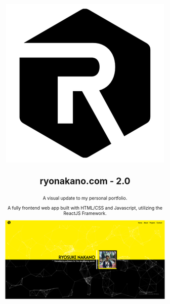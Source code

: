 <p align='center'> <img src='./src/resources/my-logo-black.png' alt='author logo' /> </p>

# <p align='center'> **ryonakano.com - 2.0** </p>

<p align='center'>
    A visual update to my personal portfolio.
</p>

<p align='center'>
    A fully frontend web app built with HTML/CSS and Javascript, utilizing the ReactJS Framework.
</p>

<p align='center'> <img src='./src/resources/portfolio.PNG' alt='main part of site' /></p>